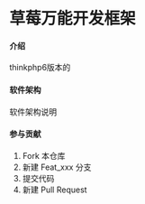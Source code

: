 # 草莓万能开发框架

#### 介绍
thinkphp6版本的

#### 软件架构
软件架构说明




#### 参与贡献

1.  Fork 本仓库
2.  新建 Feat_xxx 分支
3.  提交代码
4.  新建 Pull Request